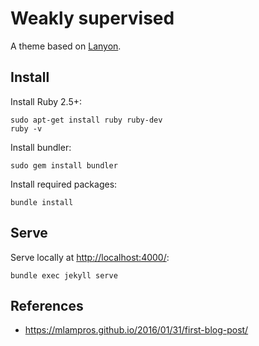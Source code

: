Weakly supervised
=================

A theme based on [Lanyon](https://lanyon.getpoole.com/).


Install
-------
Install Ruby 2.5+:

    sudo apt-get install ruby ruby-dev
    ruby -v

Install bundler:

    sudo gem install bundler

Install required packages:

    bundle install


Serve
-----
Serve locally at <http://localhost:4000/>:

    bundle exec jekyll serve


References
----------
- https://mlampros.github.io/2016/01/31/first-blog-post/
